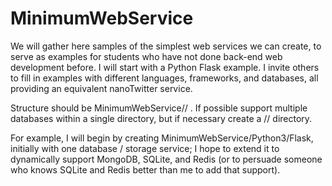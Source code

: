 # MinimumWebService

We will gather here samples of the simplest web services we can create, 
to serve as examples for students who have not done back-end web development
before.  I will start with a Python Flask example.  I invite others to fill
in examples with different languages, frameworks, and databases, 
all providing an equivalent nanoTwitter service. 

Structure should be MinimumWebService/<language>/<framework> .  If possible support 
multiple databases within a single <framework> directory, but if necessary 
create a <language>/<framework>/<database> directory. 

For example, I will begin by creating MinimumWebService/Python3/Flask, initially 
with one database / storage service; I hope to extend it to dynamically support 
MongoDB, SQLite, and Redis (or to persuade someone who knows SQLite and Redis better
than me to add that support). 
